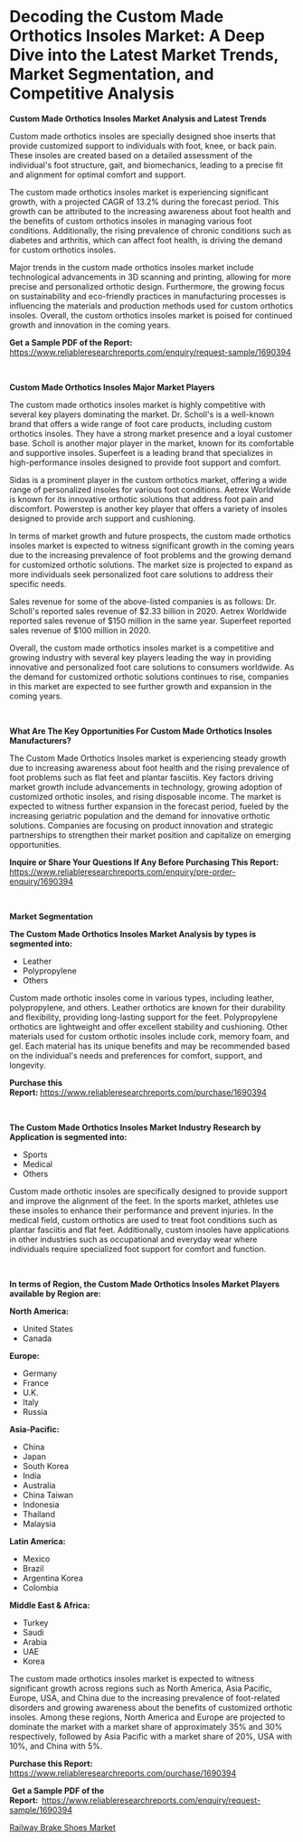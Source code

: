 <p><h1>Decoding the Custom Made Orthotics Insoles Market: A Deep Dive into the Latest Market Trends, Market Segmentation, and Competitive Analysis</h1></p><p><strong>Custom Made Orthotics Insoles Market Analysis and Latest Trends</strong></p>
<p><p>Custom made orthotics insoles are specially designed shoe inserts that provide customized support to individuals with foot, knee, or back pain. These insoles are created based on a detailed assessment of the individual's foot structure, gait, and biomechanics, leading to a precise fit and alignment for optimal comfort and support.</p><p>The custom made orthotics insoles market is experiencing significant growth, with a projected CAGR of 13.2% during the forecast period. This growth can be attributed to the increasing awareness about foot health and the benefits of custom orthotics insoles in managing various foot conditions. Additionally, the rising prevalence of chronic conditions such as diabetes and arthritis, which can affect foot health, is driving the demand for custom orthotics insoles.</p><p>Major trends in the custom made orthotics insoles market include technological advancements in 3D scanning and printing, allowing for more precise and personalized orthotic design. Furthermore, the growing focus on sustainability and eco-friendly practices in manufacturing processes is influencing the materials and production methods used for custom orthotics insoles. Overall, the custom orthotics insoles market is poised for continued growth and innovation in the coming years.</p></p>
<p><strong>Get a Sample PDF of the Report:&nbsp;</strong> <a href="https://www.reliableresearchreports.com/enquiry/request-sample/1690394">https://www.reliableresearchreports.com/enquiry/request-sample/1690394</a></p>
<p>&nbsp;</p>
<p><strong>Custom Made Orthotics Insoles Major Market Players</strong></p>
<p><p>The custom made orthotics insoles market is highly competitive with several key players dominating the market. Dr. Scholl's is a well-known brand that offers a wide range of foot care products, including custom orthotics insoles. They have a strong market presence and a loyal customer base. Scholl is another major player in the market, known for its comfortable and supportive insoles. Superfeet is a leading brand that specializes in high-performance insoles designed to provide foot support and comfort.</p><p>Sidas is a prominent player in the custom orthotics market, offering a wide range of personalized insoles for various foot conditions. Aetrex Worldwide is known for its innovative orthotic solutions that address foot pain and discomfort. Powerstep is another key player that offers a variety of insoles designed to provide arch support and cushioning.</p><p>In terms of market growth and future prospects, the custom made orthotics insoles market is expected to witness significant growth in the coming years due to the increasing prevalence of foot problems and the growing demand for customized orthotic solutions. The market size is projected to expand as more individuals seek personalized foot care solutions to address their specific needs.</p><p>Sales revenue for some of the above-listed companies is as follows: Dr. Scholl's reported sales revenue of $2.33 billion in 2020. Aetrex Worldwide reported sales revenue of $150 million in the same year. Superfeet reported sales revenue of $100 million in 2020.</p><p>Overall, the custom made orthotics insoles market is a competitive and growing industry with several key players leading the way in providing innovative and personalized foot care solutions to consumers worldwide. As the demand for customized orthotic solutions continues to rise, companies in this market are expected to see further growth and expansion in the coming years.</p></p>
<p>&nbsp;</p>
<p><strong>What Are The Key Opportunities For Custom Made Orthotics Insoles Manufacturers?</strong></p>
<p><p>The Custom Made Orthotics Insoles market is experiencing steady growth due to increasing awareness about foot health and the rising prevalence of foot problems such as flat feet and plantar fasciitis. Key factors driving market growth include advancements in technology, growing adoption of customized orthotic insoles, and rising disposable income. The market is expected to witness further expansion in the forecast period, fueled by the increasing geriatric population and the demand for innovative orthotic solutions. Companies are focusing on product innovation and strategic partnerships to strengthen their market position and capitalize on emerging opportunities.</p></p>
<p><strong>Inquire or Share Your Questions If Any Before Purchasing This Report:</strong> <a href="https://www.reliableresearchreports.com/enquiry/pre-order-enquiry/1690394">https://www.reliableresearchreports.com/enquiry/pre-order-enquiry/1690394</a></p>
<p>&nbsp;</p>
<p><strong>Market Segmentation</strong></p>
<p><strong>The Custom Made Orthotics Insoles Market Analysis by types is segmented into:</strong></p>
<p><ul><li>Leather</li><li>Polypropylene</li><li>Others</li></ul></p>
<p><p>Custom made orthotic insoles come in various types, including leather, polypropylene, and others. Leather orthotics are known for their durability and flexibility, providing long-lasting support for the feet. Polypropylene orthotics are lightweight and offer excellent stability and cushioning. Other materials used for custom orthotic insoles include cork, memory foam, and gel. Each material has its unique benefits and may be recommended based on the individual's needs and preferences for comfort, support, and longevity.</p></p>
<p><strong>Purchase this Report:&nbsp;</strong><a href="https://www.reliableresearchreports.com/purchase/1690394">https://www.reliableresearchreports.com/purchase/1690394</a></p>
<p>&nbsp;</p>
<p><strong>The Custom Made Orthotics Insoles Market Industry Research by Application is segmented into:</strong></p>
<p><ul><li>Sports</li><li>Medical</li><li>Others</li></ul></p>
<p><p>Custom made orthotic insoles are specifically designed to provide support and improve the alignment of the feet. In the sports market, athletes use these insoles to enhance their performance and prevent injuries. In the medical field, custom orthotics are used to treat foot conditions such as plantar fasciitis and flat feet. Additionally, custom insoles have applications in other industries such as occupational and everyday wear where individuals require specialized foot support for comfort and function.</p></p>
<p>&nbsp;</p>
<p><strong>In terms of Region, the Custom Made Orthotics Insoles Market Players available by Region are:</strong></p>
<p>
    <p> <strong> North America: </strong>
        <ul>
            <li>United States</li>
            <li>Canada</li>
        </ul>
        </p> 
    <p> <strong> Europe: </strong>
        <ul>
            <li>Germany</li>
            <li>France</li>
            <li>U.K.</li>
            <li>Italy</li>
            <li>Russia</li>
        </ul>
        </p> 
    <p> <strong> Asia-Pacific: </strong>
        <ul>
            <li>China</li>
            <li>Japan</li>
            <li>South Korea</li>
            <li>India</li>
            <li>Australia</li>
            <li>China Taiwan</li>
            <li>Indonesia</li>
            <li>Thailand</li>
            <li>Malaysia</li>
        </ul>
        </p> 
    <p> <strong> Latin America: </strong>
        <ul>
            <li>Mexico</li>
            <li>Brazil</li>
            <li>Argentina Korea</li>
            <li>Colombia</li>
        </ul>
        </p> 
    <p> <strong> Middle East & Africa: </strong>
        <ul>
            <li>Turkey</li>
            <li>Saudi</li>
            <li>Arabia</li>
            <li>UAE</li>
            <li>Korea</li>
        </ul>
    </p>
    </p>
<p><p>The custom made orthotics insoles market is expected to witness significant growth across regions such as North America, Asia Pacific, Europe, USA, and China due to the increasing prevalence of foot-related disorders and growing awareness about the benefits of customized orthotic insoles. Among these regions, North America and Europe are projected to dominate the market with a market share of approximately 35% and 30% respectively, followed by Asia Pacific with a market share of 20%, USA with 10%, and China with 5%.</p></p>
<p><strong>Purchase this Report: </strong><a href="https://www.reliableresearchreports.com/purchase/1690394">https://www.reliableresearchreports.com/purchase/1690394</a></p>
<p>&nbsp;<strong>Get a Sample PDF of the Report:&nbsp;&nbsp;</strong><a href="https://www.reliableresearchreports.com/enquiry/request-sample/1690394">https://www.reliableresearchreports.com/enquiry/request-sample/1690394</a></p>
<p><strong></strong></p>
<p><p><a href="https://fuschia-pecorino-a6d.notion.site/Railway-Brake-Shoes-Market-Provides-a-Comprehensive-Analysis-Including-a-Macro-Overview-of-the-Marke-e179fbe766634177be53bfdc8264b5e3">Railway Brake Shoes Market</a></p></p>